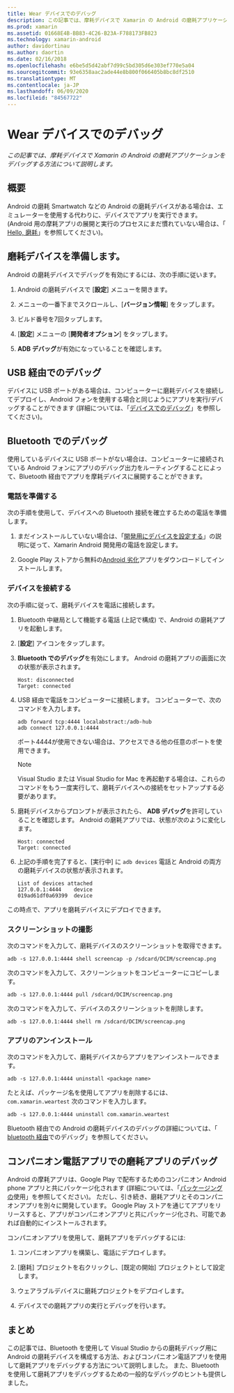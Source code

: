 ```yaml
---
title: Wear デバイスでのデバッグ
description: この記事では、摩耗デバイスで Xamarin の Android の磨耗アプリケーションをデバッグする方法について説明します。
ms.prod: xamarin
ms.assetid: 01668E4B-BB83-4C26-B23A-F788173FB823
ms.technology: xamarin-android
author: davidortinau
ms.author: daortin
ms.date: 02/16/2018
ms.openlocfilehash: e6be5d5d42abf7d99c5bd305d6e303ef770e5a04
ms.sourcegitcommit: 93e6358aac2ade44e8b800f066405b8bc8df2510
ms.translationtype: MT
ms.contentlocale: ja-JP
ms.lasthandoff: 06/09/2020
ms.locfileid: "84567722"
---
```

# <a name="debug-on-a-wear-device"></a>Wear デバイスでのデバッグ

_この記事では、摩耗デバイスで Xamarin の Android の磨耗アプリケーションをデバッグする方法について説明します。_

## <a name="overview"></a>概要

Android の磨耗 Smartwatch などの Android の磨耗デバイスがある場合は、エミュレーターを使用する代わりに、デバイスでアプリを実行できます。 (Android 用の摩耗アプリの展開と実行のプロセスにまだ慣れていない場合は、「 [Hello, 磨耗](~/android/wear/get-started/hello-wear.md)」を参照してください)。

## <a name="prepare-the-wear-device"></a>磨耗デバイスを準備します。

Android の磨耗デバイスでデバッグを有効にするには、次の手順に従います。

1. Android の磨耗デバイスで [**設定**] メニューを開きます。

2. メニューの一番下までスクロールし、[**バージョン情報**] をタップします。

3. ビルド番号を7回タップします。

4. [**設定**] メニューの [**開発者オプション**] をタップします。

5. **ADB デバッグ**が有効になっていることを確認します。

## <a name="debugging-over-usb"></a>USB 経由でのデバッグ

デバイスに USB ポートがある場合は、コンピューターに磨耗デバイスを接続してデプロイし、Android フォンを使用する場合と同じようにアプリを実行/デバッグすることができます (詳細については、「[デバイスでのデバッグ](~/android/deploy-test/debugging/debug-on-device.md)」を参照してください)。

## <a name="debugging-over-bluetooth"></a>Bluetooth でのデバッグ

使用しているデバイスに USB ポートがない場合は、コンピューターに接続されている Android フォンにアプリのデバッグ出力をルーティングすることによって、Bluetooth 経由でアプリを摩耗デバイスに展開することができます。 

### <a name="prepare-your-phone"></a>電話を準備する

次の手順を使用して、デバイスへの Bluetooth 接続を確立するための電話を準備します。 

1. まだインストールしていない場合は、「[開発用にデバイスを設定する](~/android/get-started/installation/set-up-device-for-development.md)」の説明に従って、Xamarin Android 開発用の電話を設定します。

2. Google Play ストアから無料の[Android 劣化](https://play.google.com/store/apps/details?id=com.google.android.wearable.app)アプリをダウンロードしてインストールします。

### <a name="connect-the-device"></a>デバイスを接続する

次の手順に従って、磨耗デバイスを電話に接続します。

1. Bluetooth 中継局として機能する電話 (上記で構成) で、Android の磨耗アプリを起動します。 

2. [**設定**] アイコンをタップします。

3. **Bluetooth でのデバッグ**を有効にします。 Android の磨耗アプリの画面に次の状態が表示されます。

    ```
    Host: disconnected
    Target: connected
    ```

4. USB 経由で電話をコンピューターに接続します。 コンピューターで、次のコマンドを入力します。

    ```shell
    adb forward tcp:4444 localabstract:/adb-hub
    adb connect 127.0.0.1:4444
    ```

    ポート4444が使用できない場合は、アクセスできる他の任意のポートを使用できます。 

    > [!NOTE]
    > Visual Studio または Visual Studio for Mac を再起動する場合は、これらのコマンドをもう一度実行して、磨耗デバイスへの接続をセットアップする必要があります。

5. 磨耗デバイスからプロンプトが表示されたら、 **ADB デバッグ**を許可していることを確認します。 Android の磨耗アプリでは、状態が次のように変化します。

    ```
    Host: connected
    Target: connected
    ```

6. 上記の手順を完了すると、[実行中] に `adb devices` 電話と Android の両方の磨耗デバイスの状態が表示されます。

    ```
    List of devices attached
    127.0.0.1:4444    device
    019ad61df0a69399  device
    ```

この時点で、アプリを磨耗デバイスにデプロイできます。

<a name="screenshots"></a>

### <a name="taking-screenshots"></a>スクリーンショットの撮影

次のコマンドを入力して、磨耗デバイスのスクリーンショットを取得できます。 

```shell
adb -s 127.0.0.1:4444 shell screencap -p /sdcard/DCIM/screencap.png
```

次のコマンドを入力して、スクリーンショットをコンピューターにコピーします。

```shell
adb -s 127.0.0.1:4444 pull /sdcard/DCIM/screencap.png
```

次のコマンドを入力して、デバイスのスクリーンショットを削除します。

```shell
adb -s 127.0.0.1:4444 shell rm /sdcard/DCIM/screencap.png
```

### <a name="uninstalling-an-app"></a>アプリのアンインストール

次のコマンドを入力して、磨耗デバイスからアプリをアンインストールできます。

```shell
adb -s 127.0.0.1:4444 uninstall <package name>
```

たとえば、パッケージ名を使用してアプリを削除するには、 `com.xamarin.weartest` 次のコマンドを入力します。

```shell
adb -s 127.0.0.1:4444 uninstall com.xamarin.weartest
```

Bluetooth 経由での Android の磨耗デバイスのデバッグの詳細については、「 [bluetooth 経由](https://developer.android.com/training/wearables/apps/bt-debugging.html)でのデバッグ」を参照してください。

## <a name="debugging-a-wear-app-with-a-companion-phone-app"></a>コンパニオン電話アプリでの磨耗アプリのデバッグ

Android の摩耗アプリは、Google Play で配布するためのコンパニオン Android phone アプリと共にパッケージ化されます (詳細については、「[パッケージングの](~/android/wear/deploy-test/packaging.md)使用」を参照してください)。 ただし、引き続き、磨耗アプリとそのコンパニオンアプリを別々に開発しています。 Google Play ストアを通じてアプリをリリースすると、アプリがコンパニオンアプリと共にパッケージ化され、可能であれば自動的にインストールされます。

コンパニオンアプリを使用して、磨耗アプリをデバッグするには: 

1. コンパニオンアプリを構築し、電話にデプロイします。

2. [磨耗] プロジェクトを右クリックし、[既定の開始] プロジェクトとして設定します。

3. ウェアラブルデバイスに磨耗プロジェクトをデプロイします。

4. デバイスでの磨耗アプリの実行とデバッグを行います。

## <a name="summary"></a>まとめ

この記事では、Bluetooth を使用して Visual Studio からの磨耗デバッグ用に Android の磨耗デバイスを構成する方法、およびコンパニオン電話アプリを使用して磨耗アプリをデバッグする方法について説明しました。 また、Bluetooth を使用して磨耗アプリをデバッグするための一般的なデバッグのヒントも提供しました。
